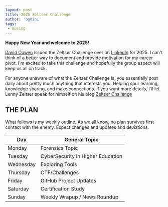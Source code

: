 ```yaml
---
layout: post
title: 2025 Zeltser Challenge
author: 'ogmini'
tags:
 - musing
---
```


**Happy New Year and welcome to 2025!**

[David Cowen](https://www.hecfblog.com/) issued the Zeltser Challenge over on [LinkedIn](https://www.linkedin.com/posts/dcowen_its-never-too-early-to-plan-how-your-next-activity-7270149551326453760-mM9j?utm_source=share&utm_medium=member_desktop) for 2025. I can't think of a better way to document and provide motivation for my career pivot. I'm excited to take this challenge and hopefully the group aspect will keep us all on track.

For anyone unaware of what the Zeltser Challenge is, you essentially post daily about pretty much anything that interests you. Helping spur learning, knowledge sharing, and make connections. If you want more details, I'll let Lenny Zeltser speak for himself on his blog [Zeltser Challenge](https://zeltser.com/2010-retrospective-on-my-security-blog/)

## THE PLAN

What follows is my weekly outline. As we all know, no plan survives first contact with the enemy. Expect changes and updates and deviations. 

| Day | General Topic |
| --- | ---| 
| Monday | Forensics Topic |
| Tuesday | CyberSecurity in Higher Education | 
| Wednesday | Exploring Tools | 
| Thursday | CTF/Challenges | 
| Friday | GitHub Project Updates | 
| Saturday | Certification Study |
| Sunday | Weekly Wrapup / News Roundup |


